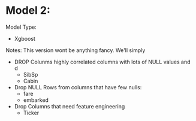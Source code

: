 # Model 2:
Model Type:
- Xgboost

Notes:
This version wont be anything fancy. We'll simply
- DROP Colunms highly correlated columns with lots of NULL values and d
    - SibSp
    - Cabin
- Drop NULL  Rows from columns that have few nulls:
  - fare
  - embarked
- Drop Columns that need feature engineering
  - Ticker
